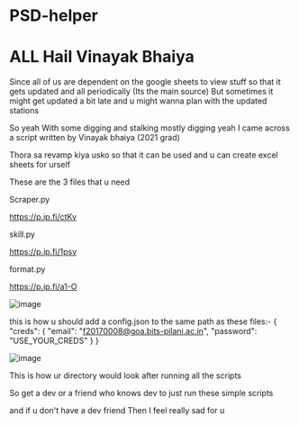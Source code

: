 # PSD-helper

# ALL Hail Vinayak Bhaiya 

Since all of us are dependent on the google sheets to view stuff so that it gets updated and all periodically (Its the main source)
But sometimes it might get updated a bit late and u might wanna plan with the updated stations

So yeah
With some digging and stalking
mostly digging yeah
I came across a script written by Vinayak bhaiya (2021 grad)

Thora sa revamp kiya usko so that it can be used and u can create excel sheets for urself

These are the 3 files that u need

Scraper.py

https://p.ip.fi/ctKv

skill.py

https://p.ip.fi/1psv

format.py

https://p.ip.fi/a1-O

![image](https://user-images.githubusercontent.com/59202075/169376043-41591bcc-49e6-49ee-84ca-0dc2d3f79c78.png)

this is how u should add a config.json to the same path as these files:-
{
		"creds": {
			"email": "f20170008@goa.bits-pilani.ac.in",
			"password": "USE_YOUR_CREDS"
		}
}

![image](https://user-images.githubusercontent.com/59202075/169376089-23f61705-2f3b-40dd-aee4-e6c689435541.png)


This is how ur directory would look after running all the scripts

So get a dev or a friend who knows dev to just run these simple scripts

and if u don't have a dev friend
Then I feel really sad for u
